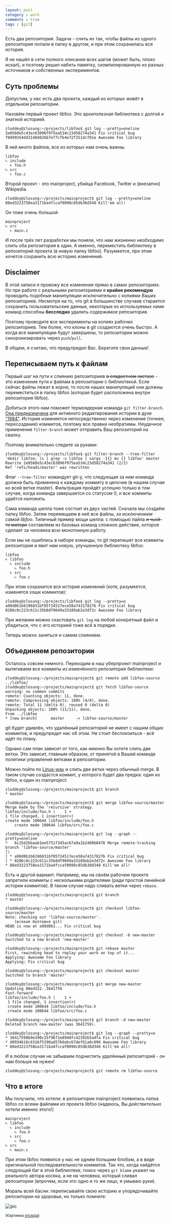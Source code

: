 ```yaml
---
layout: post
category : work
comments : true
tags : [git]
---
```


Есть два репозитория. Задача - слить их так, чтобы файлы из одного репозитория попали в папку в другом, и при этом сохранилась вся история.

Я не нашёл в сети полного описания всех шагов (может быть, плохо искал), и поэтому решил набить памятку, скомпилированную из разных источников и собственных экспериментов.

Суть проблемы
-------------

Допустим, у нас есть два проекта, каждый из которых живёт в отдельном репозитории.

Назовём первый проект libfoo. Это архиполезная библиотека с долгой и знатной историей.

    zloddey@zlosung:~/projects/libfoo$ git log --pretty=oneline
    2e0560e5c43ec63096f975ea534c23d58274a341 Fix critical bug
    f0d99354dd3140d826b7e77cfb4e72f251dcf81e Awesome Foo library

В ней много файлов, все из которых нам очень важны.

    libfoo
    ∟ include
      ∟ foo.h
    ∟ src
      ∟ foo.c

Второй проект - это mainproject, убийца Facebook, Twitter и (внезапно) Wikipedia.

    zloddey@zlosung:~/projects/mainproject$ git log --pretty=oneline
    88ed3223758ea3171ba4fccaf0098c85db38d348 Kill'em all!

Он тоже очень большой

    mainproject
    ∟ src
      ∟ main.c

И после трёх лет разработки мы поняли, что нам жизненно необходимо слить оба репозитория в один. А именно, переместить библиотеку в репозиторий проекта (в новую папку libfoo). Разумеется, при этом хочется сохранить всю историю изменений.

Disclaimer
----------

В этой записи я провожу все изменения прямо в самих репозиториях. Но при работе с реальными репозиториями я **крайне рекомендую** проводить подобные манипуляции исключительно с копиями Ваших репозиториев. Несмотря на то, что git в большинстве случаев старается сохранить пользовательские данные, некоторые из используемых нами команд способны **бесследно** удалить содержимое репозитория.

Поэтому проводите все эксперименты на копиях рабочих репозиториев. Тем более, что клоны в git создаются очень быстро. А когда все манипуляции будут завершены, то репозитории можно синхронизировать через `push`/`pull`.

В общем, я считаю, что предупредил Вас. Берегите свои данные!

Переписываем путь к файлам
--------------------------

Первый шаг на пути к слиянию репозиториев <strike>в сладостном экстазе</strike> - это изменение пути к файлам в репозитории с библиотекой. Если сейчас файлы лежат в корне, то после наших манипуляций они должны переместиться в папку libfoo (которая будет расположена внутри репозитория libfoo).

Добиться этого нам поможет термоядерная команда `git filter-branch`. [Она предназначена](http://www.kernel.org/pub/software/scm/git/docs/git-filter-branch.html) для активного редактирования истории в духе ["1984"](http://ru.wikipedia.org/wiki/1984_(%D1%80%D0%BE%D0%BC%D0%B0%D0%BD)). История изменяется непосредственно через изменение (точнее, пересоздание) коммитов, поэтому все правки необратимы. Неудачное применение `filter-branch` может отправить Ваш репозиторий на свалку.

Поэтому внимательно следите за руками:

    zloddey@zlosung:~/projects/libfoo$ git filter-branch --tree-filter 'mkdir libfoo; ls | grep -v libfoo | xargs -I{} mv {} libfoo' master
    Rewrite 2e0560e5c43ec63096f975ea534c23d58274a341 (2/2)
    Ref 'refs/heads/master' was rewritten

Флаг `--tree-filter` командует git-у, что следующая за ним команда должна быть применена к каждому коммиту в цепочке (в нашем случае ко всей ветке master). Фильтрация пройдёт успешно только в том случае, когда команда завершается со статусом 0, и все коммиты удаётся наложить.

Сама команда шелла тоже состоит из двух частей. Сначала мы создаём папку libfoo. Затем перемещаем в неё все файлы, *за исключением самой libfoo*. Типичный пример мощи шелла: с помощью пайпа <strike>и чьей-то матери</strike> составляем из базовых команд сложное действие, которое сделает за человека всю монотонную работу.

Если мы не ошиблись в наборе команды, то git перепишет все коммиты репозитория и явит нам новую, улучшенную библиотеку libfoo:

    libfoo
    ∟ libfoo
      ∟ include
        ∟ foo.h
      ∟ src
        ∟ foo.c

При этом сохранится вся история изменений (хотя, разумеется, изменятся хэши коммитов):

    zloddey@zlosung:~/projects/libfoo$ git log --pretty=o
    a98d0b1b6196831bf85f24517ece58a74317827b Fix critical bug
    0286c0c223c611c35b8df9049a33189ab2e3d72c Awesome Foo library

При желании можно скастовать `git log` на любой конкретный файл и убедиться, что с его историей тоже всё в порядке.

Теперь можно заняться и самим слиянием.

Объединяем репозитории
----------------------

Осталось совсем немного. Переходим в наш уберпроект mainproject и вытягиваем все коммиты из изменённого репозитория библиотеки:

    zloddey@zlosung:~/projects/mainproject$ git remote add libfoo-source ../libfoo/
    zloddey@zlosung:~/projects/mainproject$ git fetch libfoo-source
    warning: no common commits
    remote: Counting objects: 11, done.
    remote: Compressing objects: 100% (4/4), done.
    remote: Total 11 (delta 0), reused 0 (delta 0)
    Unpacking objects: 100% (11/11), done.
    From ../libfoo
    * [new branch]      master     -> libfoo-source/master

git будет удивлён, что удалённый репозиторий не имеет с нашим общих коммитов, и предупредит нас об этом. Не стоит беспокоиться - всё идёт по плану.

Однако сам план зависит от того, как именно Вы хотите слить две ветки. Это зависит, главным образом, от принятой в Вашей команде политики управления ветками в репозитории.

Можно пойти по [Linus-way](http://www.mail-archive.com/dri-devel@lists.sourceforge.net/msg39091.html) и слить две ветки через обычный merge. В таком случае создастся коммит, у которого будет два предка: один из libfoo, и один из mainproject:

    zloddey@zlosung:~/projects/mainproject$ git branch
    * master

    zloddey@zlosung:~/projects/mainproject$ git merge libfoo-source/master
    Merge made by the 'recursive' strategy.
    libfoo/include/foo.h |    1 +
    1 file changed, 1 insertion(+)
    create mode 100644 libfoo/include/foo.h
        create mode 100644 libfoo/src/foo.c

    zloddey@zlosung:~/projects/mainproject$ git log --graph --pretty=oneline
    *   6c15d2bbaab1ee5751f345ac67a9a1b2400b8476 Merge remote-tracking branch 'libfoo-source/master'
    |\
    | * a98d0b1b6196831bf85f24517ece58a74317827b Fix critical bug
    | * 0286c0c223c611c35b8df9049a33189ab2e3d72c Awesome Foo library
    * 88ed3223758ea3171ba4fccaf0098c85db38d348 Kill'em all!

Есть и другой вариант. Например, мы на своём рабочем проекте запретили коммиты с несколькими родителями (ради простой линейной истории коммитов). В таком случае надо сливать ветки через `rebase`.

    zloddey@zlosung:~/projects/mainproject$ git branch 
    * master

    zloddey@zlosung:~/projects/mainproject$ git checkout libfoo-source/master 
    Note: checking out 'libfoo-source/master'.
        (всякая болтовня git)
    HEAD is now at a98d0b1... Fix critical bug

    zloddey@zlosung:~/projects/mainproject$ git checkout -b new-master
    Switched to a new branch 'new-master'

    zloddey@zlosung:~/projects/mainproject$ git rebase master 
    First, rewinding head to replay your work on top of it...
    Applying: Awesome Foo library
    Applying: Fix critical bug

    zloddey@zlosung:~/projects/mainproject$ git checkout master 
    Switched to branch 'master'

    zloddey@zlosung:~/projects/mainproject$ git merge new-master 
    Updating 88ed322..3641759
    Fast-forward
    libfoo/include/foo.h |    1 +
     1 file changed, 1 insertion(+)
     create mode 100644 libfoo/include/foo.h
     create mode 100644 libfoo/src/foo.c

    zloddey@zlosung:~/projects/mainproject$ git branch -d new-master 
    Deleted branch new-master (was 3641759).

    zloddey@zlosung:~/projects/mainproject$ git log --graph --pretty=o
    * 36417598b9e390c15f9671e8940fc42392b5a4fa Fix critical bug
    * d0934618c8316f5190ad57b6ebc67def61a0c096 Awesome Foo library
    * 88ed3223758ea3171ba4fccaf0098c85db38d348 Kill'em all!

И в любом случае не забываем подчистить удалённый репозиторий - он нам больше не нужен!

    zloddey@zlosung:~/projects/mainproject$ git remote rm libfoo-source

Что в итоге
-----------

Мы получили, что хотели: в репозитории mainproject появилась папка libfoo со всеми файлами из проекта libfoo (надеюсь, Вы *действительно* хотели именно этого!)

    mainproject
    ∟ libfoo
      ∟ include
        ∟ foo.h
      ∟ src
        ∟ foo.c
    ∟ src
      ∟ main.c

При этом libfoo появился у нас не одним большим блобом, а в виде оригинальной последовательности коммитов. Так что, когда найдётся следующий баг в этой библиотеке, поиск через `git blame` укажет на реального автора косяка, а не на человека, который сливал репозитории (впрочем, если это одно и то же лицо, я умываю руки).

Мораль всей басни: переписывайте свою историю и упорядочивайте репозитории на здоровье, но только помните:

![pic](/images/bigbrotheriswatchingyou.jpg)

<small>(Картинка [отсюда](http://ideonexus.com/2005/05/25/george-orwells-1984/))</small>
